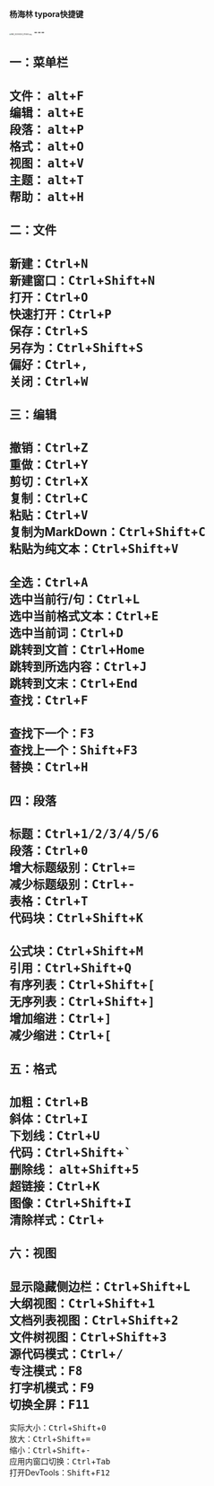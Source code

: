 


**杨海林
typora快捷键**

<img src="https://i.loli.net/2020/04/03/4qNcCoT9gEGhVsW.jpg" alt="IMG_20200324_075455.jpg" style="zoom:20%;" />
---

## 一：菜单栏

文件： <kbd>alt</kbd>+<kbd>F</kbd>  
编辑： <kbd>alt</kbd>+<kbd>E</kbd>  
段落： <kbd>alt</kbd>+<kbd>P</kbd>  
格式： <kbd>alt</kbd>+<kbd>O</kbd>  
视图： <kbd>alt</kbd>+<kbd>V</kbd>  
主题： <kbd>alt</kbd>+<kbd>T</kbd>  
帮助： <kbd>alt</kbd>+<kbd>H</kbd>  
---
## 二：文件

新建：<kbd>Ctrl</kbd>+<kbd>N</kbd>  
新建窗口：<kbd>Ctrl</kbd>+<kbd>Shift</kbd>+<kbd>N</kbd>  
打开：<kbd>Ctrl</kbd>+<kbd>O</kbd>  
快速打开：<kbd>Ctrl</kbd>+<kbd>P</kbd>  
保存：<kbd>Ctrl</kbd>+<kbd>S</kbd>  
另存为：<kbd>Ctrl</kbd>+<kbd>Shift</kbd>+<kbd>S</kbd>  
偏好：<kbd>Ctrl</kbd>+<kbd>,</kbd>  
关闭：<kbd>Ctrl</kbd>+<kbd>W</kbd>
---
## 三：编辑

撤销：<kbd>Ctrl</kbd>+<kbd>Z</kbd>  
重做：<kbd>Ctrl</kbd>+<kbd>Y</kbd>  
剪切：<kbd>Ctrl</kbd>+<kbd>X</kbd>  
复制：<kbd>Ctrl</kbd>+<kbd>C</kbd>  
粘贴：<kbd>Ctrl</kbd>+<kbd>V</kbd>  
复制为MarkDown：<kbd>Ctrl</kbd>+<kbd>Shift</kbd>+<kbd>C</kbd>  
粘贴为纯文本：<kbd>Ctrl</kbd>+<kbd>Shift</kbd>+<kbd>V</kbd>
---  
全选：<kbd>Ctrl</kbd>+<kbd>A</kbd>  
选中当前行/句：<kbd>Ctrl</kbd>+<kbd>L</kbd>  
选中当前格式文本：<kbd>Ctrl</kbd>+<kbd>E</kbd>  
选中当前词：<kbd>Ctrl</kbd>+<kbd>D</kbd>  
跳转到文首：<kbd>Ctrl</kbd>+<kbd>Home</kbd>  
跳转到所选内容：<kbd>Ctrl</kbd>+<kbd>J</kbd>  
跳转到文末：<kbd>Ctrl</kbd>+<kbd>End</kbd>  
查找：<kbd>Ctrl</kbd>+<kbd>F</kbd>  
---
查找下一个：<kbd>F3</kbd>  
查找上一个：<kbd>Shift</kbd>+<kbd>F3</kbd>  
替换：<kbd>Ctrl</kbd>+<kbd>H</kbd>  
---
## 四：段落

标题：<kbd>Ctrl</kbd>+<kbd>1/2/3/4/5/6</kbd>  
段落：<kbd>Ctrl</kbd>+<kbd>0</kbd>  
增大标题级别：<kbd>Ctrl</kbd>+<kbd>=</kbd>  
减少标题级别：<kbd>Ctrl</kbd>+<kbd>-</kbd>  
表格：<kbd>Ctrl</kbd>+<kbd>T</kbd>  
代码块：<kbd>Ctrl</kbd>+<kbd>Shift</kbd>+<kbd>K</kbd>  
--- 
公式块：<kbd>Ctrl</kbd>+<kbd>Shift</kbd>+<kbd>M</kbd>  
引用：<kbd>Ctrl</kbd>+<kbd>Shift</kbd>+<kbd>Q</kbd>  
有序列表：<kbd>Ctrl</kbd>+<kbd>Shift</kbd>+<kbd>[</kbd>  
无序列表：<kbd>Ctrl</kbd>+<kbd>Shift</kbd>+<kbd>]</kbd>  
增加缩进：<kbd>Ctrl</kbd>+<kbd>]</kbd>  
减少缩进：<kbd>Ctrl</kbd>+<kbd>[</kbd>  
---
## 五：格式

加粗：<kbd>Ctrl</kbd>+<kbd>B</kbd>  
斜体：<kbd>Ctrl</kbd>+<kbd>I</kbd>  
下划线：<kbd>Ctrl</kbd>+<kbd>U</kbd>  
代码：<kbd>Ctrl</kbd>+<kbd>Shift</kbd>+<kbd>`</kbd>  
删除线： <kbd>alt</kbd>+<kbd>Shift</kbd>+<kbd>5</kbd>  
超链接：<kbd>Ctrl</kbd>+<kbd>K</kbd>  
图像：<kbd>Ctrl</kbd>+<kbd>Shift</kbd>+<kbd>I</kbd>  
清除样式：<kbd>Ctrl</kbd>+  
---
## 六：视图

显示隐藏侧边栏：<kbd>Ctrl</kbd>+<kbd>Shift</kbd>+<kbd>L</kbd>  
大纲视图：<kbd>Ctrl</kbd>+<kbd>Shift</kbd>+<kbd>1</kbd>  
文档列表视图：<kbd>Ctrl</kbd>+<kbd>Shift</kbd>+<kbd>2</kbd>  
文件树视图：<kbd>Ctrl</kbd>+<kbd>Shift</kbd>+<kbd>3</kbd>  
源代码模式：<kbd>Ctrl</kbd>+<kbd>/</kbd>  
专注模式：<kbd>F8</kbd>  
打字机模式：<kbd>F9</kbd>  
切换全屏：<kbd>F11</kbd>  
---
实际大小：<kbd>Ctrl</kbd>+<kbd>Shift</kbd>+<kbd>0</kbd>  
放大：<kbd>Ctrl</kbd>+<kbd>Shift</kbd>+<kbd>=</kbd>  
缩小：<kbd>Ctrl</kbd>+<kbd>Shift</kbd>+<kbd>-</kbd>  
应用内窗口切换：<kbd>Ctrl</kbd>+<kbd>Tab</kbd>  
打开DevTools：<kbd>Shift</kbd>+<kbd>F12</kbd>  